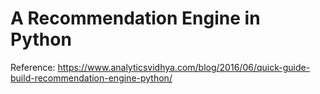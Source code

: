 # A Recommendation Engine in Python

Reference: https://www.analyticsvidhya.com/blog/2016/06/quick-guide-build-recommendation-engine-python/

